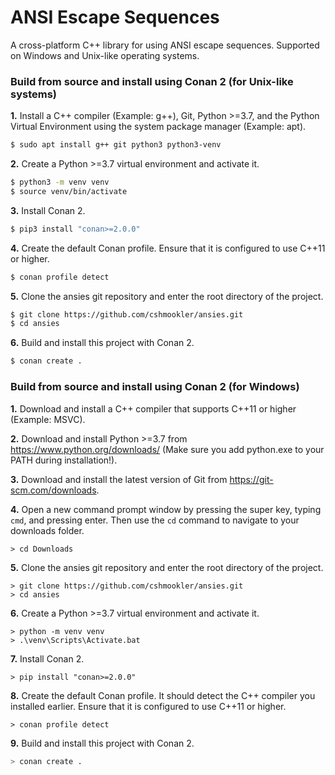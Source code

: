 # **ANSI Escape Sequences**
A cross-platform C++ library for using ANSI escape sequences. Supported on Windows and Unix-like operating systems.

### **Build from source and install using Conan 2 (for Unix-like systems)**
**1.** Install a C++ compiler (Example: g++), Git, Python >=3.7, and the Python Virtual Environment using the system package manager (Example: apt).
```bash
$ sudo apt install g++ git python3 python3-venv
```
**2.** Create a Python >=3.7 virtual environment and activate it.
```bash
$ python3 -m venv venv
$ source venv/bin/activate
```
**3.** Install Conan 2.
```bash
$ pip3 install "conan>=2.0.0"
```
**4.** Create the default Conan profile. Ensure that it is configured to use C++11 or higher.
```bash
$ conan profile detect
```
**5.** Clone the ansies git repository and enter the root directory of the project.
```bash
$ git clone https://github.com/cshmookler/ansies.git
$ cd ansies
```
**6.** Build and install this project with Conan 2.
```bash
$ conan create .
```

### **Build from source and install using Conan 2 (for Windows)**
**1.** Download and install a C++ compiler that supports C++11 or higher (Example: MSVC).

**2.** Download and install Python >=3.7 from https://www.python.org/downloads/ (Make sure you add python.exe to your PATH during installation!).

**3.** Download and install the latest version of Git from https://git-scm.com/downloads.

**4.** Open a new command prompt window by pressing the super key, typing `cmd`, and pressing enter. Then use the `cd` command to navigate to your downloads folder.
```shell
> cd Downloads
```
**5.** Clone the ansies git repository and enter the root directory of the project.
```shell
> git clone https://github.com/cshmookler/ansies.git
> cd ansies
```
**6.** Create a Python >=3.7 virtual environment and activate it.
```shell
> python -m venv venv
> .\venv\Scripts\Activate.bat
```
**7.** Install Conan 2.
```shell
> pip install "conan>=2.0.0"
```
**8.** Create the default Conan profile. It should detect the C++ compiler you installed earlier. Ensure that it is configured to use C++11 or higher.
```shell
> conan profile detect
```
**9.** Build and install this project with Conan 2.
```bash
> conan create .
```